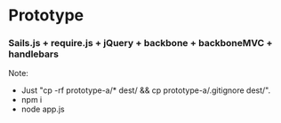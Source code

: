 # Prototype
### Sails.js + require.js + jQuery + backbone + backboneMVC + handlebars

Note:
* Just "cp -rf prototype-a/* dest/ && cp prototype-a/.gitignore dest/".
* npm i
* node app.js
